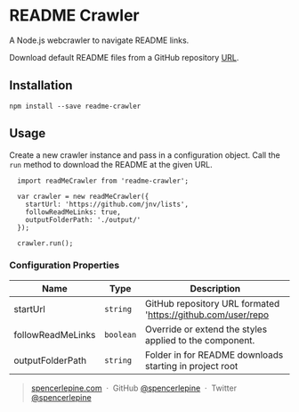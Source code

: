 # README Crawler

A Node.js webcrawler to navigate README links.

Download default README files from a GitHub repository [URL](https://github.com/example-user/awesome-project).

## Installation
```npm install --save readme-crawler```

## Usage
Create a new crawler instance and pass in a configuration object. Call the ```run``` method to download the README at the given URL.
```
  import readMeCrawler from 'readme-crawler';

  var crawler = new readMeCrawler({
    startUrl: 'https://github.com/jnv/lists',
    followReadMeLinks: true,
    outputFolderPath: './output/'
  });

  crawler.run();
```

### Configuration Properties

| Name              | Type     | Description                                                    |
| ---------------   | -------- | ---------------------------------------------------------------|
| startUrl          | `string` | GitHub repository URL formated 'https://github.com/user/repo   |
| followReadMeLinks | `boolean` | Override or extend the styles applied to the component.       |
| outputFolderPath  | `string` | Folder in for README downloads starting in project root        |

> [spencerlepine.com](https://www.spencerlepine.com) &nbsp;&middot;&nbsp; GitHub [@spencerlepine](https://github.com/spencerlepine) &nbsp;&middot;&nbsp; Twitter [@spencerlepine](http://twitter.com/spencerlepine)
